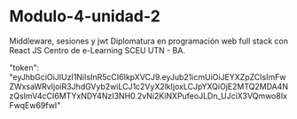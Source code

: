 # Modulo-4-unidad-2
Middleware, sesiones y jwt
Diplomatura en programación web full
stack con React JS
Centro de e-Learning SCEU UTN - BA.

"token": "eyJhbGciOiJIUzI1NiIsInR5cCI6IkpXVCJ9.eyJub21icmUiOiJEYXZpZCIsImFwZWxsaWRvIjoiR3JhdGVyb2wiLCJ1c2VyX2lkIjoxLCJpYXQiOjE2MTQ2MDA4NzQsImV4cCI6MTYxNDY4NzI3NH0.2vNi2KiNXPufeoJLDn_UJciX3VQmwo8IxFwqEw69fwI"
